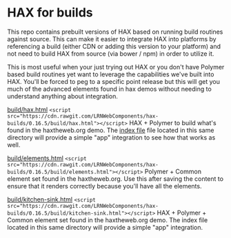 # HAX for builds
This repo contains prebuilt versions of HAX based on running build routines against source. This can make it easier to integrate HAX into platforms by referencing a build (either CDN or adding this version to your platform) and not need to build HAX from source (via bower / npm) in order to utilize it.

This is most useful when your just trying out HAX or you don't have Polymer based build routines yet want to leverage the capabilities we've built into HAX. You'll be forced to peg to a specific point release but this will get you much of the advanced elements found in hax demos without needing to understand anything about integration.

[build/hax.html](build/hax.html)
`<script src="https://cdn.rawgit.com/LRNWebComponents/hax-builds/0.16.5/build/hax.html"></script>`
HAX + Polymer to build what's found in the haxtheweb.org demo. The [index file](build/index.html) file located in this same directory will provide a simple "app" integration to see how that works as well.

[build/elements.html](build/elements.html)
`<script src="https://cdn.rawgit.com/LRNWebComponents/hax-builds/0.16.5/build/elements.html"></script>`
Polymer + Common element set found in the haxtheweb.org. Use this after saving the content to ensure that it renders correctly because you'll have all the elements.

[build/kitchen-sink.html](build/kitchen-sink.html)
`<script src="https://cdn.rawgit.com/LRNWebComponents/hax-builds/0.16.5/build/kitchen-sink.html"></script>`
HAX + Polymer + Common element set found in the haxtheweb.org demo. The index file located in this same directory will provide a simple "app" integration.
